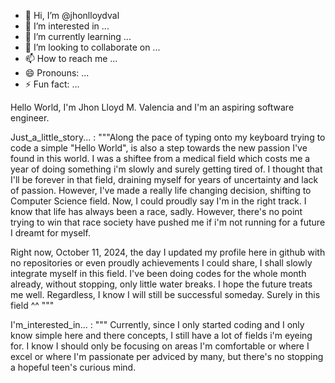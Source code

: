 - 👋 Hi, I’m @jhonlloydval
- 👀 I’m interested in ...
- 🌱 I’m currently learning ...
- 💞️ I’m looking to collaborate on ...
- 📫 How to reach me ...
- 😄 Pronouns: ...
- ⚡ Fun fact: ...

<!---
jhonlloydval/jhonlloydval is a ✨ special ✨ repository because its `README.md` (this file) appears on your GitHub profile.
You can click the Preview link to take a look at your changes.
--->

Hello World, I'm Jhon Lloyd M. Valencia and I'm an aspiring software engineer. 

Just_a_little_story... : 
"""Along the pace of typing onto my keyboard trying to code a simple "Hello World", is also a step towards the new passion I've found in this world.
I was a shiftee from a medical field which costs me a year of doing something i'm slowly and surely getting tired of. 
I thought that I'll be forever in that field, draining myself for years of uncertainty and lack of passion. However,
I've made a really life changing decision, shifting to Computer Science field. Now, I could proudly say I'm in the right track.
I know that life has always been a race, sadly.
However, there's no point trying to win that race society have pushed me if i'm not running for a future I dreamt for myself.

Right now, October 11, 2024, the day I updated my profile here in github with no repositories or even proudly achievements I could share, I shall slowly
integrate myself in this field. I've been doing codes for the whole month already, without stopping, only little water breaks. I hope the future treats me well.
Regardless, I know I will still be successful someday. Surely in this field ^^ """

I'm_interested_in... :
""" Currently, since I only started coding and I only know simple here and there concepts, I still have a lot of fields i'm eyeing for.
I know I should only be focusing on areas I'm comfortable or where I excel or where I'm passionate per adviced by many, 
but there's no stopping a hopeful teen's curious mind.  


